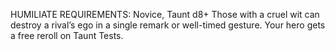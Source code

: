 HUMILIATE
REQUIREMENTS: Novice, Taunt d8+
Those with a cruel wit can destroy a rival’s ego in a single remark or well-timed gesture. Your hero gets a free reroll on Taunt Tests.